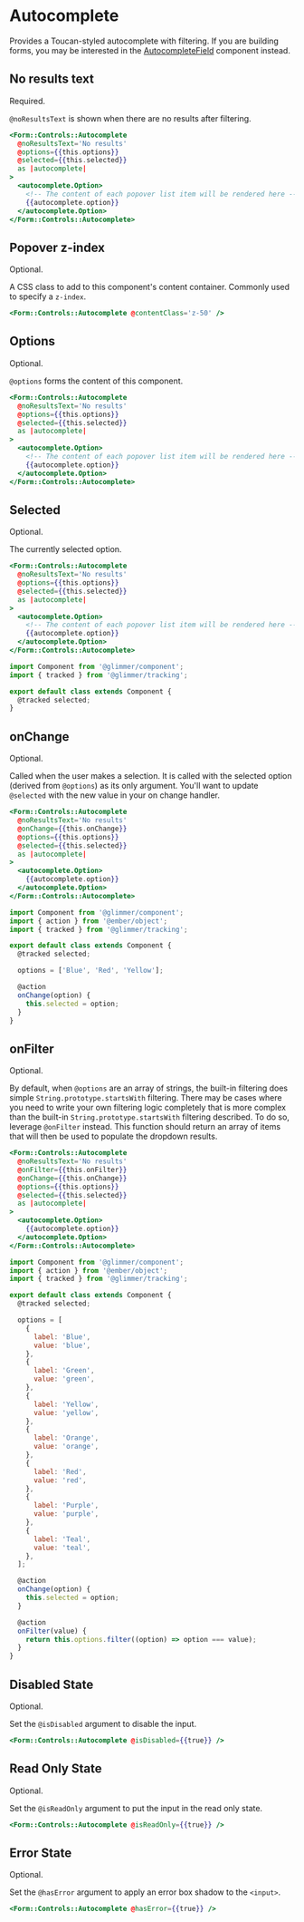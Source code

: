 # Autocomplete

Provides a Toucan-styled autocomplete with filtering.
If you are building forms, you may be interested in the [AutocompleteField](./autocomplete-field) component instead.

## No results text

Required.

`@noResultsText` is shown when there are no results after filtering. 

```hbs
<Form::Controls::Autocomplete
  @noResultsText='No results'
  @options={{this.options}}
  @selected={{this.selected}}
  as |autocomplete|
>
  <autocomplete.Option>
    <!-- The content of each popover list item will be rendered here -->
    {{autocomplete.option}}
  </autocomplete.Option>
</Form::Controls::Autocomplete>
```

## Popover z-index

Optional.

A CSS class to add to this component's content container. Commonly used to specify a `z-index`.

```hbs
<Form::Controls::Autocomplete @contentClass='z-50' />
```

## Options

Optional.

`@options` forms the content of this component. 

```hbs
<Form::Controls::Autocomplete
  @noResultsText='No results'
  @options={{this.options}}
  @selected={{this.selected}}
  as |autocomplete|
>
  <autocomplete.Option>
    <!-- The content of each popover list item will be rendered here -->
    {{autocomplete.option}}
  </autocomplete.Option>
</Form::Controls::Autocomplete>
```

## Selected

Optional.

The currently selected option.

```hbs
<Form::Controls::Autocomplete
  @noResultsText='No results'
  @options={{this.options}}
  @selected={{this.selected}}
  as |autocomplete|
>
  <autocomplete.Option>
    <!-- The content of each popover list item will be rendered here -->
    {{autocomplete.option}}
  </autocomplete.Option>
</Form::Controls::Autocomplete>
```

```js
import Component from '@glimmer/component';
import { tracked } from '@glimmer/tracking';

export default class extends Component {
  @tracked selected;
}
```

## onChange

Optional.

Called when the user makes a selection. 
It is called with the selected option (derived from `@options`) as its only argument. 
You'll want to update `@selected` with the new value in your on change handler.

```hbs
<Form::Controls::Autocomplete
  @noResultsText='No results'
  @onChange={{this.onChange}}
  @options={{this.options}}
  @selected={{this.selected}}
  as |autocomplete|
>
  <autocomplete.Option>
    {{autocomplete.option}}
  </autocomplete.Option>
</Form::Controls::Autocomplete>
```

```js
import Component from '@glimmer/component';
import { action } from '@ember/object';
import { tracked } from '@glimmer/tracking';

export default class extends Component {
  @tracked selected;

  options = ['Blue', 'Red', 'Yellow'];

  @action
  onChange(option) {
    this.selected = option;
  }
}
```

## onFilter

Optional.

By default, when `@options` are an array of strings, the built-in filtering does simple `String.prototype.startsWith` filtering. 
There may be cases where you need to write your own filtering logic completely that is more complex than the built-in `String.prototype.startsWith` filtering described. 
To do so, leverage `@onFilter` instead. This function should return an array of items that will then be used to populate the dropdown results.

```hbs
<Form::Controls::Autocomplete
  @noResultsText='No results'
  @onFilter={{this.onFilter}}
  @onChange={{this.onChange}}
  @options={{this.options}}
  @selected={{this.selected}}
  as |autocomplete|
>
  <autocomplete.Option>
    {{autocomplete.option}}
  </autocomplete.Option>
</Form::Controls::Autocomplete>
```

```js
import Component from '@glimmer/component';
import { action } from '@ember/object';
import { tracked } from '@glimmer/tracking';

export default class extends Component {
  @tracked selected;

  options = [
    {
      label: 'Blue',
      value: 'blue',
    },
    {
      label: 'Green',
      value: 'green',
    },
    {
      label: 'Yellow',
      value: 'yellow',
    },
    {
      label: 'Orange',
      value: 'orange',
    },
    {
      label: 'Red',
      value: 'red',
    },
    {
      label: 'Purple',
      value: 'purple',
    },
    {
      label: 'Teal',
      value: 'teal',
    },
  ];

  @action
  onChange(option) {
    this.selected = option;
  }

  @action
  onFilter(value) {
    return this.options.filter((option) => option === value);
  }
}
```

## Disabled State

Optional.

Set the `@isDisabled` argument to disable the input.

```hbs
<Form::Controls::Autocomplete @isDisabled={{true}} />
```

## Read Only State

Optional.

Set the `@isReadOnly` argument to put the input in the read only state.

```hbs
<Form::Controls::Autocomplete @isReadOnly={{true}} />
```

## Error State

Optional.

Set the `@hasError` argument to apply an error box shadow to the `<input>`.

```hbs
<Form::Controls::Autocomplete @hasError={{true}} />
```
